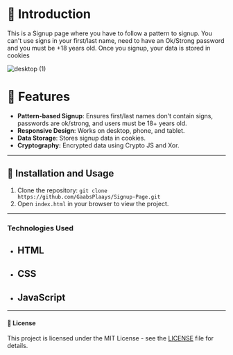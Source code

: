 <h1>📝 Introduction</h1>

This is a Signup page where you have to follow a pattern to signup. You can't use signs in your first/last name, need to have an Ok/Strong password and you must be +18 years old.
Once you signup, your data is stored in cookies

![desktop (1)](https://github.com/user-attachments/assets/164e6f26-b374-4a7c-a7a4-5f739d6d1b8b)

# 📂 Features

- **Pattern-based Signup**: Ensures first/last names don't contain signs, passwords are ok/strong, and users must be 18+ years old.
- **Responsive Design**: Works on desktop, phone, and tablet.
- **Data Storage**: Stores signup data in cookies.
- **Cryptography:** Encrypted data using Crypto JS and Xor.

---

<h2>🔧 Installation and Usage</h3>

1. Clone the repository: `git clone https://github.com/GaabsPlaays/Signup-Page.git`
2. Open `index.html` in your browser to view the project.

---

<h3>Technologies Used</h4>

- ## HTML
- ## CSS
- ## JavaScript

---

<h4>📜 License</h4>

This project is licensed under the MIT License - see the [LICENSE](LICENSE) file for details.

